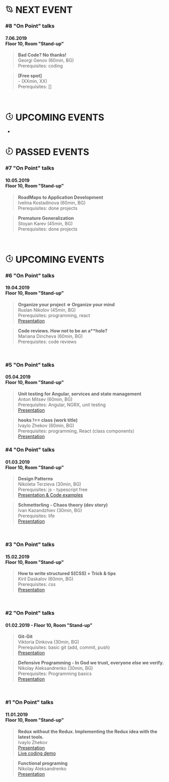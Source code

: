 # <img width="25" src="https://github.com/FED-EPAM/onPoint/blob/master/assets/next.png?raw=true"> NEXT EVENT

### #8 "On Point" talks
#### 7.06.2019<br /> Floor 10, Room "Stand-up"

> <b>Bad Code? No thanks!</b>
<br />Georgi Genov (60min, BG)
<br />Prerequisites: coding

> <b>[Free spot]</b>
<br />- (XXmin, XX)
<br />Prerequisites: []
<br />

# <img width="25" src="https://github.com/FED-EPAM/onPoint/blob/master/assets/future.png?raw=true"> UPCOMING EVENTS

-

# <img width="25" src="https://github.com/FED-EPAM/onPoint/blob/master/assets/past.png?raw=true"> PASSED EVENTS

### #7 "On Point" talks
#### 10.05.2019<br /> Floor 10, Room "Stand-up"

> <b>RoadMaps to Application Development</b>
<br />Ivelina Kostadinova (60min, BG)
<br />Prerequisites: done projects

> <b>Premature Generalization</b>
<br />Stoyan Karev (45min, BG)
<br />Prerequisites: done projects
<br />

# <img width="25" src="https://github.com/FED-EPAM/onPoint/blob/master/assets/future.png?raw=true"> UPCOMING EVENTS

### #6 "On Point" talks
#### 19.04.2019<br /> Floor 10, Room "Stand-up"

> <b>Organize your project => Organize your mind</b>
<br />Ruslan Nikolov (45min, BG)
<br />Prerequisites: programming, react
<br /><a href="https://docs.google.com/presentation/d/16QJ6HoFWNg89_7yRtDQmT8XZnDR1KlXwBdYTHU--soc/edit#slide=id.gc6f73a04f_0_0">Presentation</a>

> <b>Code reviews. How not to be an a**hole?</b>
<br />Mariana Dincheva (60min, BG)
<br />Prerequisites: code reviews
<br />

### #5 "On Point" talks
#### 05.04.2019<br /> Floor 10, Room "Stand-up"

> <b>Unit testing for Angular, services and state management</b>
<br />Anton Mitsev (60min, BG)
<br />Prerequisites: Angular, NGRX, unit testing
<br /><a href="https://github.com/frontend-explorers/onPoint/raw/master/presentations/on-point-5-amitsev.zip">Presentation</a>

> <b>hooks !== class (work title)</b>
<br />Ivaylo Zhekov (60min, BG)
<br />Prerequisites: programming, React (class components)
<br /><a href="https://n33vmqmv8m.codesandbox.io/#/">Presentation</a>

### #4 "On Point" talks
#### 01.03.2019<br /> Floor 10, Room "Stand-up"

> <b>Design Patterns</b><br /> Nikoleta Terzieva (30min, BG)<br />
Prerequisites: js - typescript free<br />
<a href="https://github.com/FED-EPAM/onPoint/tree/master/presentations/%234%20Design%20Patterns">Presentation & Code examples</a>

> <b>Schmetterling - Chaos theory (dev story)</b>
<br />Ivan Kazandzhiev (30min, BG)
<br />Prerequisites: life
<br /><a href="https://github.com/FED-EPAM/onPoint/blob/master/presentations/%234%20DevStory.pptx">Presentation</a>
<br />

### #3 "On Point" talks
#### 15.02.2019<br /> Floor 10, Room "Stand-up"

> <b>How to write structured S(CSS) + Trick & tips </b>
<br />Kiril Daskalov (60min, BG)
<br />Prerequisites: css
<br /><a href="https://slides.com/kirildaskalov/deck/fullscreen#/">Presentation</a>
<br />

### #2 "On Point" talks
#### 01.02.2019 - Floor 10, Room "Stand-up"

> <b>Git-Git</b>
<br />Viktoria Dinkova (30min, BG)
<br />Prerequisites: basic git (add, commit, push)
<br /><a href="https://docs.google.com/presentation/d/1vi3vOoFJgJ6bPIm8AIQAO_RXZwYzxgmPBT6xnvGdec8/edit?usp=sharing">Presentation</a>

> <b>Defensive Programming - In God we trust, everyone else we verify.</b>
<br />Nikolay Aleksandrenko (30min, BG)
<br />Prerequisites: Programming basics
<br /><a href="https://docs.google.com/presentation/d/1jwzZNUO133yDx-dgbLkzbAO4ergdSpwgPvuCzmLC6z4/edit?usp=sharing">Presentation</a>
<br />

### #1 "On Point" talks
#### 11.01.2019<br /> Floor 10, Room "Stand-up"

> <b>Redux without the Redux. Implementing the Redux idea with the latest tools.</b>
<br /> Ivaylo Zhekov
<br /><a href="https://l3pmkvlkpm.codesandbox.io/#/title">Presentation</a>
<br /><a href="https://codesandbox.io/s/2wyp51jxxp">Live coding demo</a>

> <b>Functional programing</b>
<br />Nikolay Aleksandrenko
<br /><a href="https://docs.google.com/presentation/d/1K1kEXhoy8Q52Z0NTwJ0OAa3i8rPPSrof4KdBKmAxhSQ/edit?usp=sharing">Presentation</a>

